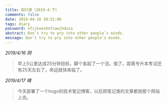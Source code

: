 ```yaml
---
title: 知行录（2019-4-下）
comments: false
date: 2019-04-16 20:52:06
tags: diary
password: nfijkoeshnfiawjhduia
abstract: Don`t try to pry into other people`s minds.
message: Don`t try to pry into other people`s minds.
---
```


*2019/4/16 阴*

> 早上5公里达成25分钟目标，脚个各起了一个泡，值了。距离专升本考试还有25天左右了，命运就快来临了。

*2019/4/17 晴*

> 今天部署了一个hugo的技术笔记博客，以后把笔记类的文章都放那个网站上去。